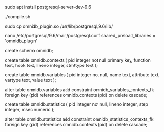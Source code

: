 sudo apt install postgresql-server-dev-9.6

./compile.sh

sudo cp omnidb_plugin.so /usr/lib/postgresql/9.6/lib/

nano /etc/postgresql/9.6/main/postgresql.conf
    shared_preload_libraries = 'omnidb_plugin'


create schema omnidb;

create table omnidb.contexts
(
  pid integer not null primary key,
  function text,
  hook text,
  lineno integer,
  stmttype text
);

create table omnidb.variables
(
  pid integer not null,
  name text,
  attribute text,
  vartype text,
  value text
);

alter table omnidb.variables add constraint omnidb_variables_contexts_fk
foreign key (pid) references omnidb.contexts (pid) on delete cascade;

create table omnidb.statistics
(
  pid integer not null,
  lineno integer,
  step integer,
  msec numeric
);

alter table omnidb.statistics add constraint omnidb_statistics_contexts_fk
foreign key (pid) references omnidb.contexts (pid) on delete cascade;
